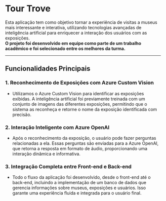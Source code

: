 # Tour Trove

Esta aplicação tem como objetivo tornar a experiência de visitas a museus mais interessante e interativa, utilizando tecnologias avançadas de inteligência artificial para enriquecer a interação dos usuários com as exposições.  
**O projeto foi desenvolvido em equipe como parte de um trabalho acadêmico e foi selecionado entre os melhores da turma.**

---

## Funcionalidades Principais

### 1. Reconhecimento de Exposições com Azure Custom Vision
- Utilizamos o Azure Custom Vision para identificar as exposições exibidas. A inteligência artificial foi previamente treinada com um conjunto de imagens das diferentes exposições, permitindo que o sistema as reconheça e retorne o nome da exposição identificada com precisão.

### 2. Interação Inteligente com Azure OpenAI
- Após o reconhecimento da exposição, o usuário pode fazer perguntas relacionadas a ela. Essas perguntas são enviadas para a Azure OpenAI, que retorna a resposta em formato de áudio, proporcionando uma interação dinâmica e informativa.

### 3. Integração Completa entre Front-end e Back-end
- Todo o fluxo da aplicação foi desenvolvido, desde o front-end até o back-end, incluindo a implementação de um banco de dados que gerencia informações sobre museus, exposições e usuários. Isso garante uma experiência fluida e integrada para o usuário final.
